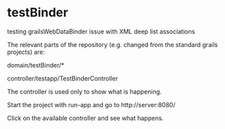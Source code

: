 # testBinder

testing grailsWebDataBinder issue with XML deep list associations


The relevant parts of the repository (e.g. changed from the standard grails projects) are:

domain/testBinder/* 

controller/testapp/TestBinderController

The controller is used only to show what is happening.

Start the project with run-app and go to http://server:8080/

Click on the available controller and see what happens.
